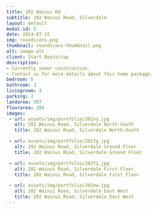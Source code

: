 ```yaml
---
title: 202 Wainui Rd
subtitle: 202 Wainui Road, Silverdale
layout: default
modal-id: 5
date: 2014-07-15
img: roundicons.png
thumbnail: roundicons-thumbnail.png
alt: image-alt
client: Start Bootstrap
description:
- Currently under construction.
- Contact us for more details about this home package.
bedroom: 5
bathroom: 3
livingroom: 3
parking: 2
landarea: 507
floorarea: 284
images:
 - url: assets/img/portfolio/202ns.jpg
   alt: 202 Wainui Road, Silverdale North-South
   title: 202 Wainui Road, Silverdale North-South

 - url: assets/img/portfolio/202fg.jpg
   alt: 202 Wainui Road, Silverdale Ground Floor
   title: 202 Wainui Road, Silverdale Ground Floor

 - url: assets/img/portfolio/202f1.jpg
   alt: 202 Wainui Road, Silverdale First Floor
   title: 202 Wainui Road, Silverdale First Floor

 - url: assets/img/portfolio/202ew.jpg
   alt: 202 Wainui Road, Silverdale East West
   title: 202 Wainui Road, Silverdale East West  
---
```

